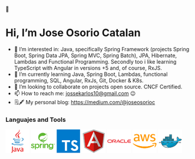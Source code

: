  👋 <h1> Hi, I’m Jose Osorio Catalan</h1>
 
 
- 👀 I’m interested in:  Java, specifically Spring Framework (projects Spring Boot, Spring Data JPA, Spring MVC, Spring Batch), 
 JPA, Hibernate, Lambdas and Functional Programming. Secondly too i like learning TypeScript with Angular in versions +5 and, of course, RxJS.
- 🌱 I’m currently learning Java, Spring Boot, Lambdas, functional programming, SQL, Angular, RxJs, Git, Docker & K8s.
- 💞️ I’m looking to collaborate on projects open source. CNCF Certified.
- 📫 How to reach me: jossekarlos10@gmail.com 😉
- 🗒🖋 My personal blog: https://medium.com/@joseosorioc

<h3> Languajes  and Tools</h3>

<div align="left">

 <div>
    <img src="https://github.com/devicons/devicon/blob/master/icons/java/java-original-wordmark.svg" title="Java" alt="Java" width="65" height="65" style="max-width: 100%;">    
      <img src="https://github.com/devicons/devicon/blob/master/icons/spring/spring-original-wordmark.svg" title="Spring Framework" alt="Spring Framework" width="65" height="65" style="max-width: 100%;">
       <img src="https://github.com/devicons/devicon/blob/master/icons/typescript/typescript-original.svg" title="TypeScript" alt="TypeScript" width="65" height="65" style="max-width: 100%;"> 
    <img src="https://github.com/devicons/devicon/blob/master/icons/angularjs/angularjs-original.svg" title="Angular" alt="Angular" width="65" height="65" style="max-width: 100%;">    
    <img src="https://github.com/devicons/devicon/blob/master/icons/oracle/oracle-original.svg" title="Oracle" alt="Oracle" width="65" height="65" style="max-width: 100%;">
 <img src="https://github.com/devicons/devicon/blob/master/icons/amazonwebservices/amazonwebservices-plain-wordmark.svg" title="AWS" alt="AWS" width="65" height="65" style="max-width: 100%;">
  <img src="https://github.com/devicons/devicon/blob/master/icons/docker/docker-original.svg" title="Docker" alt="Docker" width="65" height="65" style="max-width: 100%;">
     
  

  
   
 </div>

</div>



